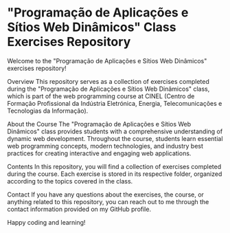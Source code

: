 # "Programação de Aplicações e Sítios Web Dinâmicos" Class Exercises Repository

Welcome to the "Programação de Aplicações e Sítios Web Dinâmicos" exercises repository!

Overview
This repository serves as a collection of exercises completed during the "Programação de Aplicações e Sítios Web Dinâmicos" class, which is part of the web programming course at CINEL (Centro de Formação Profissional da Indústria Eletrónica, Energia, Telecomunicações e Tecnologias da Informação).

About the Course
The "Programação de Aplicações e Sítios Web Dinâmicos" class provides students with a comprehensive understanding of dynamic web development. Throughout the course, students learn essential web programming concepts, modern technologies, and industry best practices for creating interactive and engaging web applications.

Contents
In this repository, you will find a collection of exercises completed during the course. Each exercise is stored in its respective folder, organized according to the topics covered in the class. 

Contact
If you have any questions about the exercises, the course, or anything related to this repository, you can reach out to me through the contact information provided on my GitHub profile.

Happy coding and learning!
